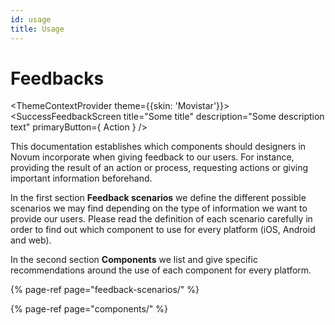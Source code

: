 ```yaml
---
id: usage
title: Usage
---
```



# Feedbacks

<!-- :::warning
Please note this documentation is being validated at the moment and is **not** implementation-ready
::: -->

<ThemeContextProvider theme={{skin: 'Movistar'}}>
<SuccessFeedbackScreen
  title="Some title"
  description="Some description text"
  primaryButton={
    <ButtonPrimary href="https://google.com">Action</ButtonPrimary>
  }
/>
</ThemeContextProvider>

This documentation establishes which components should designers in Novum incorporate when giving feedback to our users. For instance, providing the result of an action or process, requesting actions or giving important information beforehand.

In the first section **Feedback scenarios** we define the different possible scenarios we may find depending on the type of information we want to provide our users. Please read the definition of each scenario carefully in order to find out which component to use for every platform \(iOS, Android and web\).

In the second section **Components** we list and give specific recommendations around the use of each component for every platform.

{% page-ref page="feedback-scenarios/" %}

{% page-ref page="components/" %}

